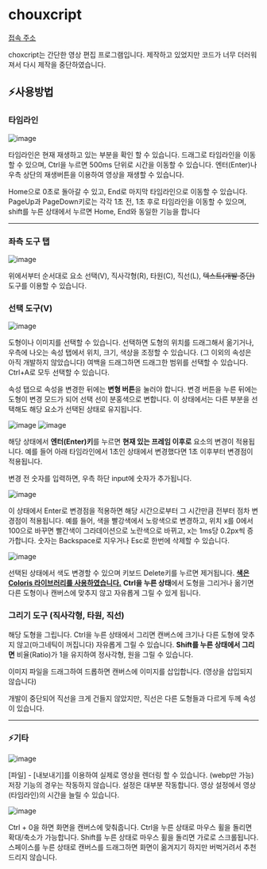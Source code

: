 # chouxcript
[접속 주소](https://didam00.github.io/chouxcript/)

choxcript는 간단한 영상 편집 프로그램입니다. 제작하고 있었지만 코드가 너무 더러워져서 다시 제작을 중단하였습니다.

## ⚡사용방법
### 타임라인
![image](https://github.com/didam00/chouxcript/assets/47744125/8e4b2038-aa9e-49a2-a714-3cbf418ed003)

타임라인은 현재 재생하고 있는 부분을 확인 할 수 있습니다. 드래그로 타임라인을 이동할 수 있으며, Ctrl을 누르면 500ms 단위로 시간을 이동할 수 있습니다.
엔터(Enter)나 우측 상단의 재생버튼을 이용하여 영상을 재생할 수 있습니다.

Home으로 0초로 돌아갈 수 있고, End로 마지막 타임라인으로 이동할 수 있습니다. PageUp과 PageDown키로는 각각 1초 전, 1초 후로 타임라인을 이동할 수 있으며, shift를 누른 상태에서 누르면 Home, End와 동일한 기능을 합니다

***
### 좌측 도구 탭
![image](https://github.com/didam00/chouxcript/assets/47744125/fd86d982-816a-442c-b416-b495bf2ea8ed)

위에서부터 순서대로 요소 선택(V), 직사각형(R), 타원(C), 직선(L), ~~텍스트(개발 중단)~~ 도구를 이용할 수 있습니다.

### 선택 도구(V)
![image](https://github.com/didam00/chouxcript/assets/47744125/3c597cf3-6510-4e2c-aa83-2c6604d0ae51)

도형이나 이미지를 선택할 수 있습니다. 선택하면 도형의 위치를 드래그해서 옮기거나, 우측에 나오는 속성 탭에서 위치, 크기, 색상을 조정할 수 있습니다. (그 이외의 속성은 아직 개발하지 않았습니다) 여백을 드래그하면 드래그한 범위를 선택할 수 있습니다. Ctrl+A로 모두 선택할 수 있습니다.

속성 탭으로 속성을 변경한 뒤에는 **변형 버튼**을 눌러야 합니다. 변경 버튼을 누른 뒤에는 도형이 변경 모드가 되어 선택 선이 분홍색으로 변합니다. 이 상태에서는 다른 부분을 선택해도 해당 요소가 선택된 상태로 유지됩니다.

![image](https://github.com/didam00/chouxcript/assets/47744125/c52124a2-52f3-4a94-b7a7-44423ac96851)
![image](https://github.com/didam00/chouxcript/assets/47744125/313f2266-2a7a-4dab-8531-0020dac2eb91)


해당 상태에서 **엔터(Enter)키**를 누르면 **현재 있는 프레임 이후로** 요소의 변경이 적용됩니다. 예를 들어 아래 타임라인에서 1초인 상태에서 변경했다면 1초 이후부터 변경점이 적용됩니다.

변경 전 숫자를 입력하면, 우측 하단 input에 숫자가 추가됩니다.

![image](https://github.com/didam00/chouxcript/assets/47744125/c41d0edc-4d44-4188-ad01-420f3c31ed6b)

이 상태에서 Enter로 변경점을 적용하면 해당 시간으로부터 그 시간만큼 전부터 점차 변경점이 적용됩니다. 예를 들어, 색을 빨강색에서 노랑색으로 변경하고, 위치 x를 0에서 100으로 바꾸면 빨간색이 그라데이션으로 노란색으로 바뀌고, x는 1ms당 0.2px씩 증가합니다. 숫자는 Backspace로 지우거나 Esc로 한번에 삭제할 수 있습니다.

![image](https://github.com/didam00/chouxcript/assets/47744125/8fd0d572-4402-41fa-85c1-d7cf642bd223)

선택된 상태에서 색도 변경할 수 있으며 키보드 Delete키를 누르면 제거됩니다.
**<u>색은 [Coloris 라이브러리](https://coloris.js.org/)를 사용하였습니다.</u>**
**Ctrl을 누른 상태**에서 도형을 그리거나 옮기면 다른 도형이나 캔버스에 맞추지 않고 자유롭게 그릴 수 있게 됩니다.

### 그리기 도구 (직사각형, 타원, 직선)
해당 도형을 그립니다. Ctrl을 누른 상태에서 그리면 캔버스에 크기나 다른 도형에 맞추지 않고(마그네틱이 꺼집니다) 자유롭게 그릴 수 있습니다. **Shift를 누른 상태에서 그리면** 비율(Ratio)가 1을 유지하여 정사각형, 원을 그릴 수 있습니다.

이미지 파일을 드래그하여 드롭하면 캔버스에 이미지를 삽입합니다. (영상을 삽입되지 않습니다)

개발이 중단되어 직선을 크게 건들지 않았지만, 직선은 다른 도형들과 다르게 두께 속성이 있습니다.

***
### ⚡기타
![image](https://github.com/didam00/chouxcript/assets/47744125/09f7fb4c-150d-4751-a2dc-379af55120b3)

[파일] - [내보내기]를 이용하여 실제로 영상을 렌더링 할 수 있습니다. (webp만 가능) 저장 기능의 경우는 작동하지 않습니다. 설정은 대부분 작동합니다. 영상 설정에서 영상(타임라인)의 시간을 늘릴 수 있습니다.

![image](https://github.com/didam00/chouxcript/assets/47744125/09fe5534-0b36-4dd5-a4d6-4577b6f07680)

Ctrl + 0을 하면 화면을 캔버스에 맞춰줍니다. Ctrl을 누른 상태로 마우스 휠을 돌리면 확대/축소가 가능합니다. Shift를 누른 상태로 마우스 휠을 돌리면 가로로 스크롤됩니다. 스페이스를 누른 상태로 캔버스를 드래그하면 화면이 옮겨지기 하지만 버벅거려서 추천드리지 않습니다. 
